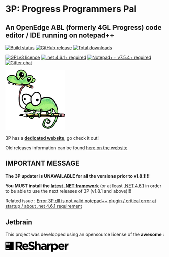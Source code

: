 # 3P: Progress Programmers Pal #

## An OpenEdge ABL (formerly 4GL Progress) code editor / IDE running on notepad++ ##

[![Build status](https://ci.appveyor.com/api/projects/status/xo6ysno53ht2spjv?svg=true)](https://ci.appveyor.com/project/jcaillon/3p)
[![GitHub release](https://img.shields.io/github/release/jcaillon/3P.svg)](https://github.com/jcaillon/3P/releases/latest)
[![Total downloads](https://img.shields.io/github/downloads/jcaillon/3P/total.svg)](https://github.com/jcaillon/3P/releases)

[![GPLv3 licence](https://img.shields.io/badge/License-GPLv3-74A5C2.svg)](https://github.com/jcaillon/3P/blob/master/COPYING.GPLv3.txt)
[![.net 4.6.1+ required](https://img.shields.io/badge/Requires%20.NET-4.6.1+-C8597A.svg)](https://www.microsoft.com/en-us/download/details.aspx?id=49982)
[![Notepad++ v7.5.4+ required](https://img.shields.io/badge/Requires%20Notepad++-v7.5.4+-865FC5.svg)](https://notepad-plus-plus.org/download/)
[![Gitter chat](https://badges.gitter.im/Join%20Chat.svg)](https://gitter.im/_3P/discuss?utm_source=badge&utm_medium=badge&utm_campaign=pr-badge&utm_content=badge)

[![logo](docs/images/notepad_and_3P.png)](https://jcaillon.github.io/3P/)

3P has a **[dedicated website](https://jcaillon.github.io/3P/)**, go check it out!

Old releases information can be found [here on the website](https://jcaillon.github.io/3P/#/versions)

## IMPORTANT MESSAGE ##

**The 3P updater is UNAVAILABLE for all the versions prior to v1.8.1!!!**

**You MUST install the [latest .NET framework](http://go.microsoft.com/fwlink/p/?LinkId=863265)** (or at least [.NET 4.6.1](http://go.microsoft.com/fwlink/p/?LinkId=671744) in order to be able to use the next releases of 3P (v1.8.1 and above)!!!

Related issue : [Error 3P.dll is not valid notepad++ plugin / critical error at startup / about .net 4.6.1 requirement](https://github.com/jcaillon/3P/issues/217)

## Jetbrain ##

This project was developped using an opensource license of the **awesome** :

[![resharper](docs/images/resharper.png)](https://www.jetbrains.com/)
